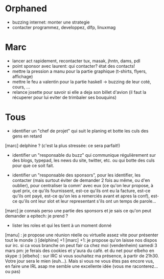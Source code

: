 
# Orphaned

- buzzing internet: monter une strategie
- contacter programmez, developpez, dlfp, linuxmag

# Marc

- lancer act rapidement, recontacter tux, masak, jhntn, dams, pdl
- point sponsor avec laurent: qui contacter? état des contacts!
- mettre la pression a manu pour la partie graphique (t-shirts, flyers, affichage)
- mettre le feu a valentin pour la partie haskell -> buzzing de leur coté, cours, ...
- relance josette pour savoir si elle a deja son billet d'avion (il faut la récuperer pour lui eviter de trimbaler ses bouquins)

# Tous

- identifier un "chef de projet" qui suit le planing et botte les culs des gens en retard

[marc] delphine ? (c'est la plus stressée: ce sera parfait!) 

- identifier un "responsable du buzz" qui communique régulièrement sur des blogs, typepad, les news du site, twitter, etc. ou qui botte des culs pour que ce soit fait.

- identifier un "responsable des sponsors", pour les identifier, les contacter (mais surtout éviter de demander 2 fois au même, ou d'en oublier), pour centraliser la comm' avec eux (ce qu'on leur propose, à quel prix, ce qu'ils fournissent, est-ce qu'ils ont eu la facture, est-ce qu'ils ont payé, est-ce qu'on les a remerciés avant et apres la conf), est-ce qu'ils ont leur slot et leur representant s'ils ont un temps de parole...

[marc] je connais perso une partie des sponsors et je sais ce qu'on peut demander a epitech: je prend ? 

- lister les roles et qui les tient à un moment donné

[manu] : je propose une réunion réelle ou virtuelle assez vite pour présenter tout le monde :)
[delphine] +1
[marc] +1: je propose qu'on laisse nos dispos sur irc. si ca vous branche on peut fair ca chez moi (vendenheim) samedi 3 mars pm: je ferais des cookies et y'aura du café. et du net pour elbeho en skype :)
[elbeho] : sur IRC si vous souhaitez ma présence, à partir de 21h30. Votre jour sera le mien (euh...). Mais si vous ne vous êtes pas encore vus, en faire une IRL asap me semble une excellente idée (vous me raconterez... ou pas)


